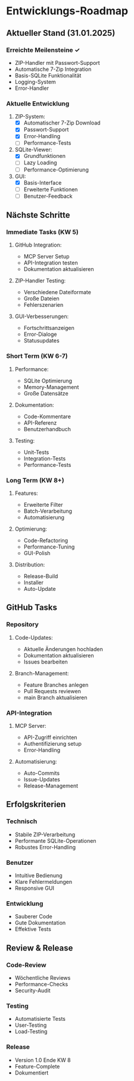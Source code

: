 # Entwicklungs-Roadmap

## Aktueller Stand (31.01.2025)

### Erreichte Meilensteine ✓
- ZIP-Handler mit Passwort-Support
- Automatische 7-Zip Integration
- Basis-SQLite Funktionalität
- Logging-System
- Error-Handler

### Aktuelle Entwicklung
1. ZIP-System:
   - [x] Automatischer 7-Zip Download
   - [x] Passwort-Support
   - [x] Error-Handling
   - [ ] Performance-Tests

2. SQLite-Viewer:
   - [x] Grundfunktionen
   - [ ] Lazy Loading
   - [ ] Performance-Optimierung

3. GUI:
   - [x] Basis-Interface
   - [ ] Erweiterte Funktionen
   - [ ] Benutzer-Feedback

## Nächste Schritte

### Immediate Tasks (KW 5)
1. GitHub Integration:
   - MCP Server Setup
   - API-Integration testen
   - Dokumentation aktualisieren

2. ZIP-Handler Testing:
   - Verschiedene Dateiformate
   - Große Dateien
   - Fehlerszenarien

3. GUI-Verbesserungen:
   - Fortschrittsanzeigen
   - Error-Dialoge
   - Statusupdates

### Short Term (KW 6-7)
1. Performance:
   - SQLite Optimierung
   - Memory-Management
   - Große Datensätze

2. Dokumentation:
   - Code-Kommentare
   - API-Referenz
   - Benutzerhandbuch

3. Testing:
   - Unit-Tests
   - Integration-Tests
   - Performance-Tests

### Long Term (KW 8+)
1. Features:
   - Erweiterte Filter
   - Batch-Verarbeitung
   - Automatisierung

2. Optimierung:
   - Code-Refactoring
   - Performance-Tuning
   - GUI-Polish

3. Distribution:
   - Release-Build
   - Installer
   - Auto-Update

## GitHub Tasks

### Repository
1. Code-Updates:
   - Aktuelle Änderungen hochladen
   - Dokumentation aktualisieren
   - Issues bearbeiten

2. Branch-Management:
   - Feature Branches anlegen
   - Pull Requests reviewen
   - main Branch aktualisieren

### API-Integration
1. MCP Server:
   - API-Zugriff einrichten
   - Authentifizierung setup
   - Error-Handling

2. Automatisierung:
   - Auto-Commits
   - Issue-Updates
   - Release-Management

## Erfolgskriterien

### Technisch
- Stabile ZIP-Verarbeitung
- Performante SQLite-Operationen
- Robustes Error-Handling

### Benutzer
- Intuitive Bedienung
- Klare Fehlermeldungen
- Responsive GUI

### Entwicklung
- Sauberer Code
- Gute Dokumentation
- Effektive Tests

## Review & Release

### Code-Review
- Wöchentliche Reviews
- Performance-Checks
- Security-Audit

### Testing
- Automatisierte Tests
- User-Testing
- Load-Testing

### Release
- Version 1.0 Ende KW 8
- Feature-Complete
- Dokumentiert